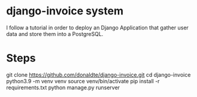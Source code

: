 # django-invoice system
I follow a tutorial in order to deploy an Django Application that gather user data and store them into a PostgreSQL.



# Steps
git clone https://github.com/donaldte/django-invoice.git
cd django-invoice
python3.9 -m venv venv
source venv/bin/activate
pip install -r requirements.txt
python manage.py runserver 

